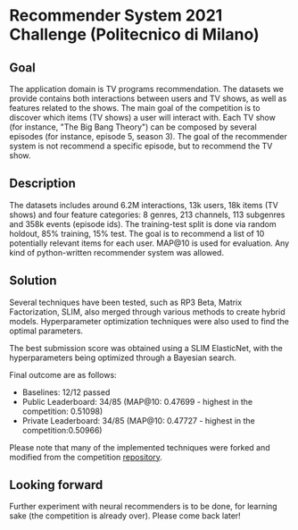 # Recommender System 2021 Challenge (Politecnico di Milano)
## Goal

The application domain is TV programs recommendation. The datasets we provide contains both interactions between users and TV shows, as well as features related to the shows. The main goal of the competition is to discover which items (TV shows) a user will interact with.
Each TV show (for instance, "The Big Bang Theory") can be composed by several episodes (for instance, episode 5, season 3). The goal of the recommender system is not recommend a specific episode, but to recommend the TV show.

## Description

The datasets includes around 6.2M interactions, 13k users, 18k items (TV shows) and four feature categories: 8 genres, 213 channels, 113 subgenres and 358k events (episode ids).
The training-test split is done via random holdout, 85% training, 15% test.
The goal is to recommend a list of 10 potentially relevant items for each user. MAP@10 is used for evaluation. Any kind of python-written recommender system was allowed.

## Solution
Several techniques have been tested, such as RP3 Beta, Matrix Factorization, SLIM, also merged through various methods to create hybrid models. Hyperparameter optimization techniques were also used to find the optimal parameters.

The best submission score was obtained using a SLIM ElasticNet, with the hyperparameters being optimized through a Bayesian search.

Final outcome are as follows:
- Baselines: 12/12 passed
- Public Leaderboard: 34/85 (MAP@10: 0.47699 - highest in the competition: 0.51098)
- Private Leaderboard: 34/85 (MAP@10: 0.47727 - highest in the competition:0.50966)

Please note that many of the implemented techniques were forked and modified from the competition [repository](https://github.com/MaurizioFD/RecSys_Course_AT_PoliMi).

## Looking forward
Further experiment with neural recommenders is to be done, for learning sake (the competition is already over). Please come back later! 




